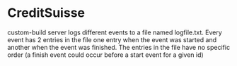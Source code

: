 # CreditSuisse

 custom-build server logs different events to a file named logfile.txt. Every event has 2 entries in the file one entry when the event was started and another when the event was finished. The entries in the file have no specific order (a finish event could occur before a start event for a given id)
